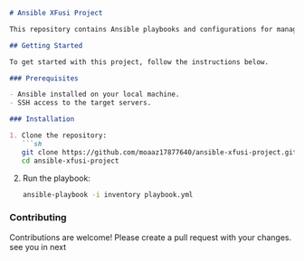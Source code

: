 ```markdown
# Ansible XFusi Project

This repository contains Ansible playbooks and configurations for managing the XFusi project.

## Getting Started

To get started with this project, follow the instructions below.

### Prerequisites

- Ansible installed on your local machine.
- SSH access to the target servers.

### Installation

1. Clone the repository:
   ```sh
   git clone https://github.com/moaaz17877640/ansible-xfusi-project.git
   cd ansible-xfusi-project
   ```

2. Run the playbook:
   ```sh
   ansible-playbook -i inventory playbook.yml
   ```

### Contributing

Contributions are welcome! Please create a pull request with your changes.
see you in next
